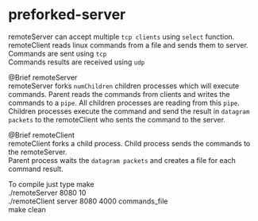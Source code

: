 # preforked-server
remoteServer can accept multiple `tcp clients` using `select` function.  
remoteClient reads linux commands from a file and sends them to server.  
Commands are sent using `tcp`  
Commands results are received using `udp`
  
@Brief remoteServer   
remoteServer forks `numChildren` children processes which will execute commands. Parent reads the commands from clients and writes the commands to a `pipe`. All children processes are reading from this `pipe`.  
Children processes execute the command and send the result in `datagram packets` to the remoteClient who sents the command to the server. 
  
@Brief remoteClient  
remoteClient forks a child process. Child process sends the commands to the remoteServer.  
Parent process waits the `datagram packets` and creates a file for each command result.  
  
To compile just type make  
./remoteServer 8080 10  
./remoteClient server 8080 4000 commands_file  
make clean  

